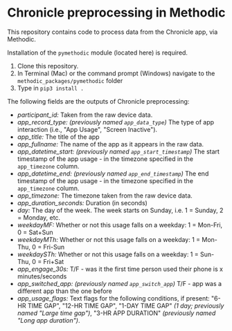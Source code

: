 # Chronicle preprocessing in Methodic
This repository contains code to process data from the Chronicle app, via Methodic.  
  
Installation of the `pymethodic` module (located here) is required.
1. Clone this repository.
2. In Terminal (Mac) or the command prompt (Windows) navigate to the `methodic_packages/pymethodic` folder
3. Type in `pip3 install .`


The following fields are the outputs of Chronicle preprocessing:
- *participant_id:* Taken from the raw device data.
- *app_record_type:* _(previously named `app_data_type`)_ The type of app interaction (i.e., "App Usage", "Screen Inactive").
- *app_title:* The title of the app
- *app_fullname:* The name of the app as it appears in the raw data.
- *app_datetime_start:* _(previously named `app_start_timestamp`)_ The start timestamp of the app usage - in the timezone specified in the `app_timezone` column.
- *app_datetime_end:* _(previously named `app_end_timestamp`)_ The end timestamp of the app usage - in the timezone specified in the `app_timezone` column.
- *app_timezone:* The timezone taken from the raw device data.
- *app_duration_seconds:* Duration (in seconds)
- *day:* The day of the week.  The week starts on Sunday, i.e. 1 = Sunday, 2 = Monday, etc.
- *weekdayMF:* Whether or not this usage falls on a weekday: 1 = Mon-Fri, 0 = Sat+Sun
- *weekdayMTh:* Whether or not this usage falls on a weekday: 1 = Mon-Thu, 0 = Fri-Sun
- *weekdaySTh:* Whether or not this usage falls on a weekday: 1 = Sun-Thu, 0 = Fri+Sat
- *app_engage_30s:* T/F - was it the first time person used their phone is x minutes/seconds 
- *app_switched_app:* _(previously named `app_switch_app`)_  T/F - app was a different app than the one before
- *app_usage_flags:* Text flags for the following conditions, if present: "6-HR TIME GAP", "12-HR TIME GAP", "1-DAY TIME GAP" _(1 day; previously named "Large time gap")_, "3-HR APP DURATION" _(previously named "Long app duration")_.
